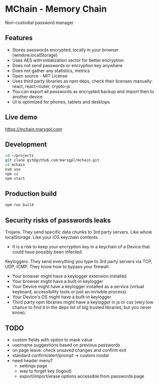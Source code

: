 # MChain - Memory Chain

Non-custodial password manager

## Features

- Stores passwords encrypted, locally in your browser (window.localStorage)
- Uses AES with initialization vector for better encryption
- Does not send passwords or encryption key anywhere
- Does not gather any statistics, metrics
- Open source - MIT License
- Uses third party libraries as npm deps, check their licenses manually: react, react-router, crypto-js
- You can export all passwords as encrypted backup and import then to another device
- UI is optimized for phones, tablets and desktops

## Live demo

<https://mchain.marsgpl.com>

## Development

```bash
cd ~/projects
git clone git@github.com:marsgpl/mchain.git
cd mchain
nvm use
npm ci
npm start
```

## Production build

```bash
npm run build
```

## Security risks of passwords leaks

Trojans. They send specific data chunks to 3rd party servers. Like whole localStorage. Like your iOS keychain contents.

- It is a risk to keep your encryption key in a keychain of a Device that could have possibly been infected.

Keyloggers. They send everything you type to 3rd party servers via TCP, UDP, ICMP. They know how to bypass your firewall.

- Your browser might have a keylogger extension installed
- Your browser might have a built-in keylogger
- Your Device might have a keylogger installed as a service (virtual keyboard, accessibility tools or just an invisible process)
- Your Device's OS might have a built-in keylogger
- Third party npm libraries might have a keylogger in js or css (very low chance to find it in the deps list of big trusted libraries, but you never know).

## TODO

- custom fields with option to mask value
- username suggestions based on previous passwords
- on page leave: check unsaved changes and confirm exit
- standard confirm/alert/prompt -> custom modal
- need header menu?
  - settings page
  - way to forget key (logout)
  - export/import/erase options accessible from passwords page
